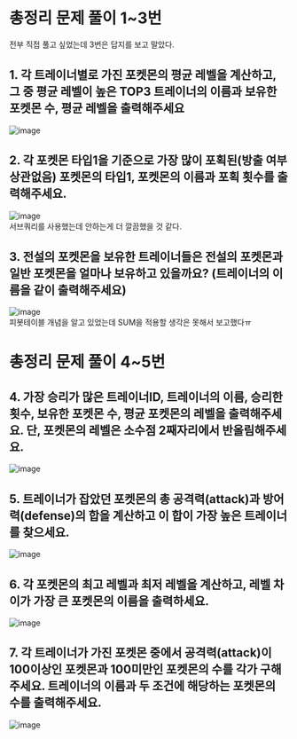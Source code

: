# 총정리 문제 풀이 1~3번
전부 직접 풀고 싶었는데 3번은 답지를 보고 말았다.
## 1. 각 트레이너별로 가진 포켓몬의 평균 레벨을 계산하고, 그 중 평균 레벨이 높은 TOP3 트레이너의 이름과 보유한 포켓몬 수, 평균 레벨을 출력해주세요
![image](https://github.com/user-attachments/assets/0af00fe5-6fbd-4868-9603-6043d2f071ac)  
## 2. 각 포켓몬 타입1을 기준으로 가장 많이 포획된(방출 여부 상관없음) 포켓몬의 타입1, 포켓몬의 이름과 포획 횟수를 출력해주세요.
![image](https://github.com/user-attachments/assets/97e5a850-14f3-4fee-bb8d-db2647451e21)  
서브쿼리를 사용했는데 안하는게 더 깔끔했을 것 같다.
## 3. 전설의 포켓몬을 보유한 트레이너들은 전설의 포켓몬과 일반 포켓몬을 얼마나 보유하고 있을까요? (트레이너의 이름을 같이 출력해주세요)
![image](https://github.com/user-attachments/assets/98aa18a1-047c-4ad2-bf0c-0b7c1e1e28d4)  
피봇테이블 개념을 알고 있었는데 SUM을 적용할 생각은 못해서 보고했다ㅠ
# 총정리 문제 풀이 4~5번
## 4. 가장 승리가 많은 트레이너ID, 트레이너의 이름, 승리한 횟수, 보유한 포켓몬 수, 평균 포켓몬의 레벨을 출력해주세요. 단, 포켓몬의 레벨은 소수점 2째자리에서 반올림해주세요.
![image](https://github.com/user-attachments/assets/b10347e0-10a7-4774-8682-9d3b5041b33f)
## 5.  트레이너가 잡았던 포켓몬의 총 공격력(attack)과 방어력(defense)의 합을 계산하고 이 합이 가장 높은 트레이너를 찾으세요.
![image](https://github.com/user-attachments/assets/5db480db-ac55-498e-861f-d90f26359f9d)
## 6. 각 포켓몬의 최고 레벨과 최저 레벨을 계산하고, 레벨 차이가 가장 큰 포켓몬의 이름을 출력하세요.
![image](https://github.com/user-attachments/assets/7e0e9d4a-763e-4fa2-9672-56c29c303b69)
## 7. 각 트레이너가 가진 포켓몬 중에서 공격력(attack)이 100이상인 포켓몬과 100미만인 포켓몬의 수를 각가 구해주세요. 트레이너의 이름과 두 조건에 해당하는 포켓몬의 수를 출력해주세요.
![image](https://github.com/user-attachments/assets/9f9c2045-b978-4bda-bac1-68a2972defb9)
